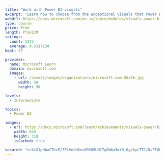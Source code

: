 ```yaml
---
title: "Work with Power BI visuals"
excerpt: "Learn how to choose from the exceptional visuals that Power BI makes available to you. Formatting visuals will direct the user’s attention to exactly where you want it, while helping to make the visual easier to read and interpret. You will also learn about how to use key performance indicators (KPIs)."
webUrl: https://docs.microsoft.com/en-us/learn/modules/visuals-power-bi/
type: course
price: Free
length: PT1H13M
ratings:
  count: 1173
  average: 4.6317134
heat: 57

provider:
  name: Microsoft Learn
  domain: microsoft.com
  images:
    - url: /assets/images/organizations/microsoft.com-50x50.jpg
      width: 50
      height: 50

levels:
  - Intermediate

topics:
  - Power BI

images:
  - url: https://docs.microsoft.com/learn/achievements/visuals-power-bi-social.png
    width: 640
    height: 318
    isCached: true

secured: "urXcG1pdAaCThcE/ZPLVobHXnz00685UNC7gOWAa3mi0j0y/hycTT2/UsPF4kLJInX9MrfWTUED2x9IrxXVi022D+kYf998Xm/I+hpKg5xDGIb08tDt4L7z9hYAQfkl6RUGvPuEZmUerUYTYpWmWvoY3pbVYmZ8acvsAaHDY2DnqAPONkYEJ4WfoOSqvyxiUwIcWLBss/R6YHG27U/ww+NvPd4W/9lSlsOsnZ4H+0Y2hWgr/czV98OpKNJcKf9T7aBGndTT99wTOvSRuK2tby3pW2tm48KVFwR6ggnn2RjpeipT+BRG+f/697tZJO6ASd8gwpg0VkiOWK7DG1adpIp6wfC4UT6xBeLQcNEys4LqotgQRAE/1NOZ8MVjQunppobsi/4pZ6sOSriZWRa91AMxAnWPNgpbPSPTtV3o/jaA=;wJmBi5R43hCHFppgEHtgEw=="
---
```


